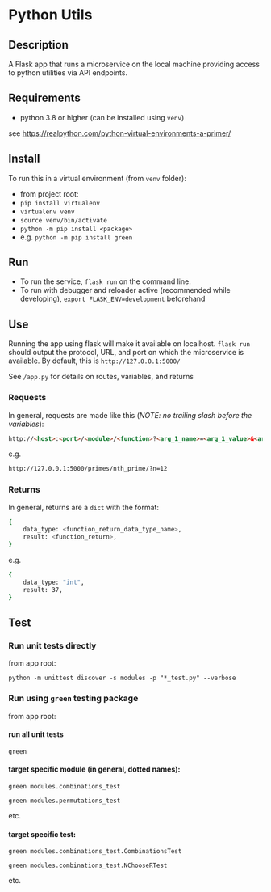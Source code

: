 # Python Utils

## Description
A Flask app that runs a microservice on the local machine providing
access to python utilities via API endpoints.

## Requirements

- python 3.8 or higher (can be installed using `venv`)

see https://realpython.com/python-virtual-environments-a-primer/

## Install

To run this in a virtual environment (from `venv` folder):

- from project root:
- `pip install virtualenv`
- `virtualenv venv`
- `source venv/bin/activate`
- `python -m pip install <package>`
- e.g. `python -m pip install green`


## Run

- To run the service, `flask run` on the command line.
- To run with debugger and reloader active (recommended while developing), 
`export FLASK_ENV=development` beforehand

## Use

Running the app using flask will make it available on localhost.
`flask run` should output the protocol, URL, and port on which the microservice is available. By
default, this is `http://127.0.0.1:5000/`

See `/app.py` for details on routes, variables, and returns

[//]: # (TODO: generate or auto-generate API documentation. Apparently Swagger for python 
is a thing? https://swagger.io/blog/api-development/automatically-generating-swagger-specifications-wi/)

### Requests
In general, requests are made like this (_NOTE: no trailing slash before the variables_):
```html
http://<host>:<port>/<module>/<function>?<arg_1_name>=<arg_1_value>&<arg_2_name>=<arg_2_value>&...
```
e.g.
```html
http://127.0.0.1:5000/primes/nth_prime/?n=12
```

### Returns
In general, returns are a `dict` with the format:
```bash
{
    data_type: <function_return_data_type_name>,
    result: <function_return>,
}
```
e.g.
```bash
{
    data_type: "int",
    result: 37,
}
```

## Test

### Run unit tests directly

from app root:

`python -m unittest discover -s modules -p "*_test.py" --verbose`

### Run using `green` testing package

from app root:

#### run all unit tests
`green`

#### target specific module (in general, dotted names):
`green modules.combinations_test`

`green modules.permutations_test`

etc.

#### target specific test:
`green modules.combinations_test.CombinationsTest`

`green modules.combinations_test.NChooseRTest`

etc.
